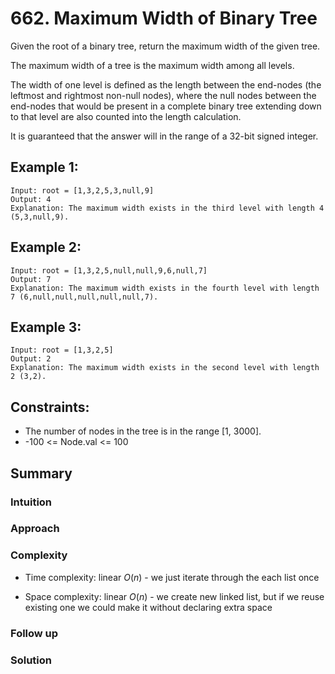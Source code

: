 # 662. Maximum Width of Binary Tree

Given the root of a binary tree, return the maximum width of the given tree.

The maximum width of a tree is the maximum width among all levels.

The width of one level is defined as the length between the end-nodes (the leftmost and rightmost non-null nodes), where the null nodes between the end-nodes that would be present in a complete binary tree extending down to that level are also counted into the length calculation.

It is guaranteed that the answer will in the range of a 32-bit signed integer.

## Example 1:

    Input: root = [1,3,2,5,3,null,9]
    Output: 4
    Explanation: The maximum width exists in the third level with length 4 (5,3,null,9).

## Example 2:

    Input: root = [1,3,2,5,null,null,9,6,null,7]
    Output: 7
    Explanation: The maximum width exists in the fourth level with length 7 (6,null,null,null,null,null,7).

## Example 3:

    Input: root = [1,3,2,5]
    Output: 2
    Explanation: The maximum width exists in the second level with length 2 (3,2).

## Constraints:

* The number of nodes in the tree is in the range [1, 3000].
* -100 <= Node.val <= 100

## Summary

### Intuition

### Approach


### Complexity
- Time complexity: linear $O(n)$ - we just iterate through the each list once

- Space complexity: linear $O(n)$ - we create new linked list, but if we reuse existing one we could make it without declaring extra space

### Follow up

### Solution

